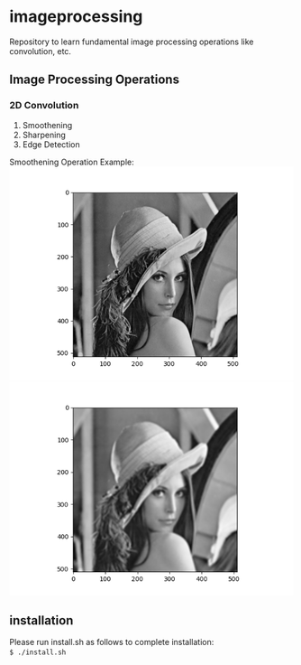 # imageprocessing

Repository to learn fundamental image processing operations like convolution, etc.

## Image Processing Operations

### 2D Convolution
1. Smoothening
2. Sharpening
3. Edge Detection

Smoothening Operation Example: <br/>
    ![Original_BW_Image](img/Lenna_BW.png) ![Smooth_Image](img/Lenna_Smooth_7X7.png)

## installation

Please run install.sh as follows to complete installation: <br/>
``
$ ./install.sh
``
